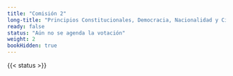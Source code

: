 ```yaml
---
title: "Comisión 2"
long-title: "Principios Constitucionales, Democracia, Nacionalidad y Ciudadanía"
ready: false
status: "Aún no se agenda la votación"
weight: 2
bookHidden: true
---
```

{{< status >}}
